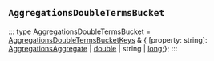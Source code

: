 ## `AggregationsDoubleTermsBucket`
:::
type AggregationsDoubleTermsBucket = [AggregationsDoubleTermsBucketKeys](./AggregationsDoubleTermsBucketKeys.md) & { [property: string]: [AggregationsAggregate](./AggregationsAggregate.md) | [double](./double.md) | string | [long](./long.md);};
:::
